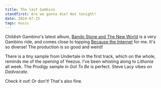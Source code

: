 ```yaml
---
title: The last Gambino
standfirst: Are we gonna die? Not tonight!
date: 2024-07-25
tags: music
---
```


Childish Gambino's latest album, [Bando Stone and The New World](https://open.spotify.com/album/1jzqiffupvhniPZB4aBNEv) is a very Gambino ride, and comes close to topping [Because the Internet](https://open.spotify.com/album/62yjWIhnATHxPqGbgC9Lqr) for me. It's so diverse! The production is so good and weird!

There is a tiny sample from Undertale in the first track, which on the whole, reminds me of the opening of Yeezus. I've been whisting along to _Lithonia_ all week. The Prodigy sample in _Got To Be_ is perfect. Steve Lacy vibes on _Dadvocate_.

Check it out! Or don't! That's also fine.

<video-youtube webc:nokeep id="co-bx0mBsLc"></video-youtube>
